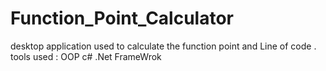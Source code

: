 # Function_Point_Calculator
desktop application used to calculate the function point and Line of code .
tools used : 
OOP
c#
.Net FrameWrok
